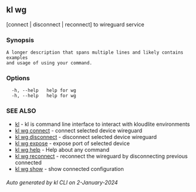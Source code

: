 ## kl wg

[connect | disconnect | reconnect] to wireguard service

### Synopsis

```
A longer description that spans multiple lines and likely contains examples
and usage of using your command.
```

### Options

```
  -h, --help   help for wg
  -h, --help   help for wg
```

### SEE ALSO

* [kl](kl.md)  - kl is command line interface to interact with kloudlite environments
* [kl wg connect](kl_wg_connect.md)  - connect selected device wireguard
* [kl wg disconnect](kl_wg_disconnect.md)  - disconnect selected device wireguard
* [kl wg expose](kl_wg_expose.md)  - expose port of selected device
* [kl wg help](kl_wg_help.md)  - Help about any command
* [kl wg reconnect](kl_wg_reconnect.md)  - reconnect the wireguard by disconnecting previous connected
* [kl wg show](kl_wg_show.md)  - show connected configuration

###### Auto generated by kl CLI on 2-January-2024
